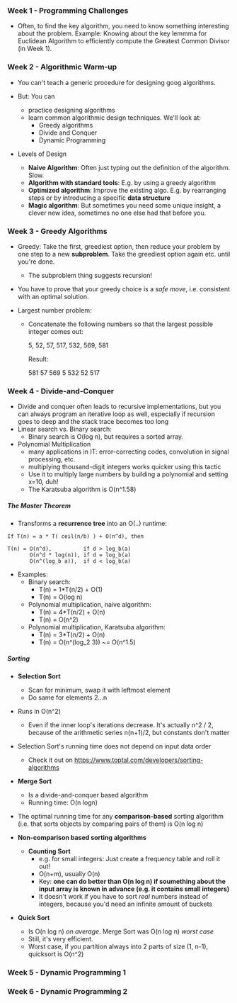 ### Week 1 - Programming Challenges

- Often, to find the key algorithm, you need to know something interesting about
  the problem. Example: Knowing about the key lemmma for Euclidean Algorithm to
  efficiently compute the Greatest Common Divisor (in Week 1).

### Week 2 - Algorithmic Warm-up

- You can't teach a generic procedure for designing goog algorithms.
- But: You can
  - practice designing algorithms
  - learn common algorithmic design techniques. We'll look at:
    - Greedy algorithms
    - Divide and Conquer
    - Dynamic Programming


- Levels of Design
  - **Naive Algorithm**: Often just typing out the definition of the
    algorithm. Slow.
  - **Algorithm with standard tools**: E.g. by using a greedy algorithm
  - **Optimized algorithm**: Improve the existing algo. E.g. by rearranging
    steps or by introducing a specific **data structure**
  - **Magic algorithm**: But sometimes you need some unique insight, a clever
    new idea, sometimes no one else had that before you.

### Week 3 - Greedy Algorithms

- Greedy: Take the first, greediest option, then reduce your problem by one step
  to a new **subproblem**. Take the greediest option again etc.  until you're
  done.
  - The subproblem thing suggests recursion!
- You have to prove that your greedy choice is a *safe move*, i.e. consistent
  with an optimal solution.

- Largest number problem:
  - Concatenate the following numbers so that the largest possible integer comes
	out:
  
	  5, 52, 57, 517, 532, 569, 581
  
    Result:
  
	  581 57 569 5 532 52 517

### Week 4 - Divide-and-Conquer

- Divide and conquer often leads to recursive implementations,
  but you can always program an iterative loop as well, especially
  if recursion goes to deep and the stack trace becomes too long
- Linear search vs. Binary search:
  - Binary search is O(log n), but requires a sorted array.
- Polynomial Multiplication
  - many applications in IT: error-correcting codes, convolution in signal
    processing, etc.
  - multiplying thousand-digit integers works quicker using this tactic
  - Use it to multiply large numbers by building a polynomial and setting x=10,
    duh!
  - The Karatsuba algorithm is O(n^1.58)


##### The Master Theorem

  - Transforms a **recurrence tree** into an O(..) runtime:

```
If T(n) = a * T( ceil(n/b) ) + O(n^d), then

T(n) = O(n^d),          if d > log_b(a)
       O(n^d * log(n)), if d = log_b(a)
       O(n^(log_b a)),  if d < log_b(a)
```	

  - Examples: 
    - Binary search:
      - T(n) = 1*T(n/2) + O(1)
      - T(n) = O(log n)
    - Polynomial multiplication, naive algorithm:
      - T(n) = 4*T(n/2) + O(n)
      - T(n) = O(n^2)
    - Polynomial multiplication, Karatsuba algorithm:
      - T(n) = 3*T(n/2) + O(n)
      - T(n) = O(n^(log_2 3)) ~= O(n^1.5)

##### Sorting

- **Selection Sort**
  - Scan for minimum, swap it with leftmost element
  - Do same for elements 2...n
- Runs in O(n^2)
  - Even if the inner loop's iterations decrease. It's actually n^2 / 2, 
    because of the arithmetic series n(n+1)/2, but constants don't matter
- Selection Sort's running time does not depend on input data order
  - Check it out on https://www.toptal.com/developers/sorting-algorithms

- **Merge Sort**
  - Is a divide-and-conquer based algorithm
  - Running time: O(n logn)

- The optimal running time for any **comparison-based** sorting algorithm
  (i.e. that sorts objects by comparing pairs of them) is O(n log n)
- **Non-comparison based sorting algorithms**
  - **Counting Sort**
    - e.g. for small integers: Just create a frequency table and roll it out!
    - O(n+m), usually O(n)
    - Key: **one can do better than O(n log n) if soumething about the input
      array is known in advance (e.g. it contains small integers)**
    - It doesn't work if you have to sort *real* numbers instead of integers,
      because you'd need an infinite amount of buckets

- **Quick Sort**
  - Is O(n log n) *on average*. Merge Sort was O(n log n) *worst case*
  - Still, it's very efficient.
  - Worst case, if you partition always into 2 parts of size (1, n-1), quicksort
    is O(n^2)

### Week 5 - Dynamic Programming 1

### Week 6 - Dynamic Programming 2
